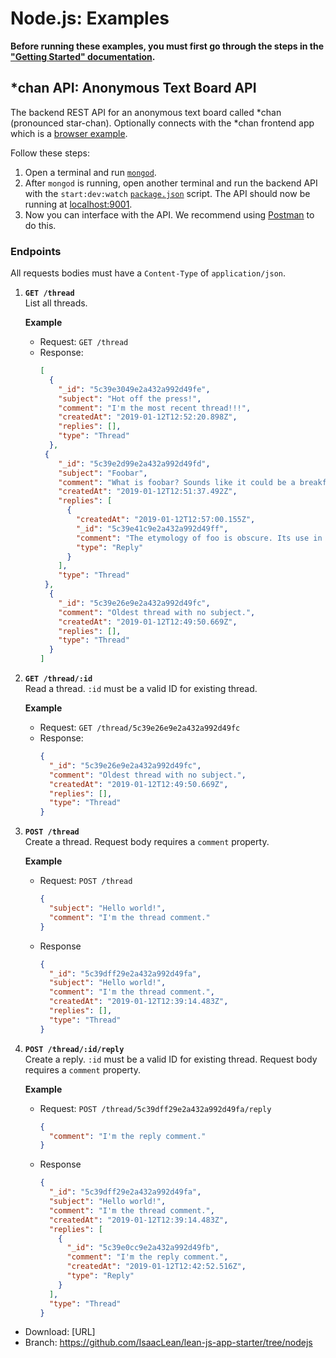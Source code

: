 # Node.js: Examples
**Before running these examples, you must first go through the steps in the ["Getting Started" documentation](getting_started.md).**

## *chan API: Anonymous Text Board API
The backend REST API for an anonymous text board called *chan (pronounced star-chan). Optionally connects with the *chan frontend app which is a [browser example](../../browser/examples.md).

Follow these steps:
1. Open a terminal and run [`mongod`](https://docs.mongodb.com/manual/reference/program/mongod).
2. After `mongod` is running, open another terminal and run the backend API with the `start:dev:watch` [`package.json`](../../package.json) script. The API should now be running at [localhost:9001](http://localhost:9001).
3. Now you can interface with the API. We recommend using [Postman](https://getpostman.com) to do this.

### Endpoints
All requests bodies must have a `Content-Type` of `application/json`.

1. **`GET /thread`**  
   List all threads.

   **Example**
   * Request: `GET /thread`
   * Response:  
     ```json
     [
       {
         "_id": "5c39e3049e2a432a992d49fe",
         "subject": "Hot off the press!",
         "comment": "I'm the most recent thread!!!",
         "createdAt": "2019-01-12T12:52:20.898Z",
         "replies": [],
         "type": "Thread"
       },
      {
         "_id": "5c39e2d99e2a432a992d49fd",
         "subject": "Foobar",
         "comment": "What is foobar? Sounds like it could be a breakfast bar.",
         "createdAt": "2019-01-12T12:51:37.492Z",
         "replies": [
           {
             "createdAt": "2019-01-12T12:57:00.155Z",
             "_id": "5c39e41c9e2a432a992d49ff",
             "comment": "The etymology of foo is obscure. Its use in connection with bar is generally traced to the World War II military slang FUBAR, later bowdlerised to foobar. The word foo on its own was used earlier. Between about 1930 and 1952 it appeared in the comic Smokey Stover by Bill Holman, who stated that he used the word due to having seen it on the bottom of a jade Chinese figurine in Chinatown, San Francisco, purportedly signifying \"good luck\". This may be related to the Chinese word fu (sometimes transliterated foo), which can mean happiness or blessing.",
             "type": "Reply"
           }
         ],
         "type": "Thread"
      },
       {
         "_id": "5c39e26e9e2a432a992d49fc",
         "comment": "Oldest thread with no subject.",
         "createdAt": "2019-01-12T12:49:50.669Z",
         "replies": [],
         "type": "Thread"
       }
     ]
     ```
2. **`GET /thread/:id`**  
   Read a thread. `:id` must be a valid ID for existing thread.

   **Example**
   * Request: `GET /thread/5c39e26e9e2a432a992d49fc`
   * Response:  
     ```json
     {
       "_id": "5c39e26e9e2a432a992d49fc",
       "comment": "Oldest thread with no subject.",
       "createdAt": "2019-01-12T12:49:50.669Z",
       "replies": [],
       "type": "Thread"
     }
     ```
3. **`POST /thread`**  
   Create a thread. Request body requires a `comment` property.

   **Example**
   * Request: `POST /thread`  
     ```json
     {
       "subject": "Hello world!",
       "comment": "I'm the thread comment."
     }
     ```
   * Response  
     ```json
     {
       "_id": "5c39dff29e2a432a992d49fa",
       "subject": "Hello world!",
       "comment": "I'm the thread comment.",
       "createdAt": "2019-01-12T12:39:14.483Z",
       "replies": [],
       "type": "Thread"
     }
     ```
4. **`POST /thread/:id/reply`**  
   Create a reply. `:id` must be a valid ID for existing thread. Request body requires a `comment` property.

   **Example**
   * Request: `POST /thread/5c39dff29e2a432a992d49fa/reply`  
     ```json
     {
       "comment": "I'm the reply comment."
     }
     ```
   * Response  
     ```json
     {
       "_id": "5c39dff29e2a432a992d49fa",
       "subject": "Hello world!",
       "comment": "I'm the thread comment.",
       "createdAt": "2019-01-12T12:39:14.483Z",
       "replies": [
         {
           "_id": "5c39e0cc9e2a432a992d49fb",
           "comment": "I'm the reply comment.",
           "createdAt": "2019-01-12T12:42:52.516Z",
           "type": "Reply"
         }
       ],
       "type": "Thread"
     }
     ```

* Download: [URL]
* Branch: https://github.com/IsaacLean/lean-js-app-starter/tree/nodejs